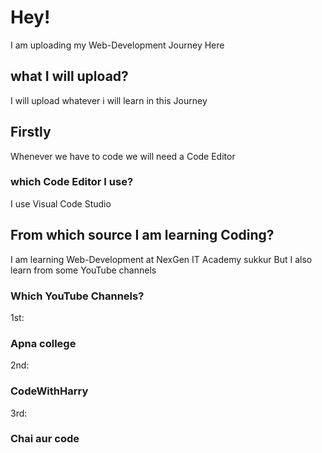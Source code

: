 # Hey!
I am uploading my Web-Development Journey Here 

## what I will upload?
I will upload whatever i will learn in this Journey

## Firstly 
Whenever we have to code we will need a Code Editor

### which Code Editor I use?
I use Visual Code Studio 

## From which source I am learning Coding?
I am learning Web-Development at NexGen IT Academy sukkur But
I also learn from some YouTube channels

 ### Which YouTube Channels?
 1st:
 ### Apna college  

 2nd:
 ### CodeWithHarry

 3rd:
 ### Chai aur code
